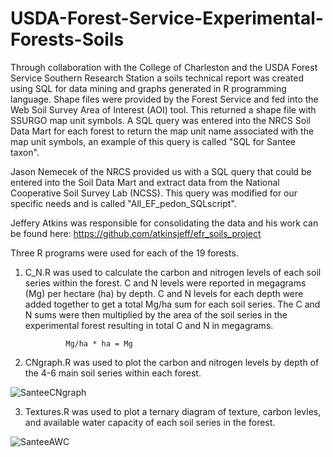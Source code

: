 # USDA-Forest-Service-Experimental-Forests-Soils
Through collaboration with the College of Charleston and the USDA Forest Service Southern Research Station a soils technical report was created using SQL for data mining and graphs generated in R programming language. Shape files were provided by the Forest Service and fed into the Web Soil Survey Area of Interest (AOI) tool. This returned a shape file with SSURGO map unit symbols. A SQL query was entered into the NRCS Soil Data Mart for each forest to return the map unit name associated with the map unit symbols, an example of this query is called "SQL for Santee taxon". 

Jason Nemecek of the NRCS provided us with a SQL query that could be entered into the Soil Data Mart and extract data from the National Cooperative Soil Survey Lab (NCSS). This query was modified for our specific needs and is called "All_EF_pedon_SQLscript". 

Jeffery Atkins was responsible for consolidating the data and his work can be found here:
        https://github.com/atkinsjeff/efr_soils_project
        
Three R programs were used for each of the 19 forests. 

1) C_N.R was used to calculate the carbon and nitrogen levels of each soil series within the forest. C and N levels were reported in megagrams (Mg) per hectare (ha) by depth. C and N levels for each depth were added together to get a total Mg/ha sum for each soil series. The C and N sums were then multiplied by the area of the soil series in the experimental forest resulting in total C and N in megagrams. 

                Mg/ha * ha = Mg
     
2) CNgraph.R was used to plot the carbon and nitrogen levels by depth of the 4-6 main soil series within each forest.


![SanteeCNgraph](https://user-images.githubusercontent.com/61474761/210826636-d1335036-e70a-430c-bc49-a8e21393b870.jpeg)


3) Textures.R was used to plot a ternary diagram of texture, carbon levles, and available water capacity of each soil series in the forest. 


![SanteeAWC](https://user-images.githubusercontent.com/61474761/210826860-39693c62-5a2c-462b-8993-0bf3964e644d.jpeg)
